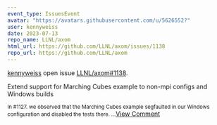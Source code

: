 ```yaml
---
event_type: IssuesEvent
avatar: "https://avatars.githubusercontent.com/u/5626552?"
user: kennyweiss
date: 2023-07-13
repo_name: LLNL/axom
html_url: https://github.com/LLNL/axom/issues/1138
repo_url: https://github.com/LLNL/axom
---
```


<a href='https://github.com/kennyweiss' target='_blank'>kennyweiss</a> open issue <a href='https://github.com/LLNL/axom/issues/1138' target='_blank'>LLNL/axom#1138</a>.

<p>Extend support for Marching Cubes example to non-mpi configs and Windows builds</p><small>In #1127. we observed that the Marching Cubes example segfaulted in our Windows configuration and disabled the tests there....</small><a href='https://github.com/LLNL/axom/issues/1138' target='_blank'>View Comment</a>